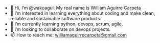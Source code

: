 - 👋 Hi, I’m @wakoagui. My real name is William Aguirre Carpeta
- 👀 I’m interested in learning everything about coding and make clean, reliable and sustainable software products.
- 🌱 I’m currently learning python, devops, scrum, agile.
- 💞️ I’m looking to collaborate on devops projects.
- 📫 How to reach me: williamaguirrecarpeta@gmail.com

<!---
wakoagui/wakoagui is a ✨ special ✨ repository because its `README.md` (this file) appears on your GitHub profile.
You can click the Preview link to take a look at your changes.
--->
